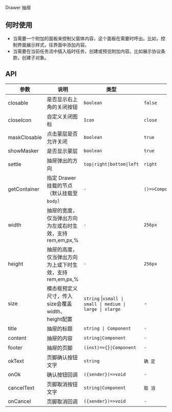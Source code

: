 Drawer 抽屉

## 何时使用

- 当需要一个附加的面板来控制父窗体内容，这个面板在需要时呼出。比如，控制界面展示样式，往界面中添加内容。
- 当需要在当前任务流中插入临时任务，创建或预览附加内容。比如展示协议条款，创建子对象。

## API

| 参数 | 说明 | 类型 | 默认值 |
| --- | --- | --- | --- |
| closable | 是否显示右上角的关闭按钮 | `boolean` | `false` |
| closeIcon | 自定义关闭图标 | `Icon` | `close` |
| maskClosable | 点击蒙层是否允许关闭 | `boolean` | `true` |
| showMasker | 是否显示蒙层 | `boolean` | `true` |
| settle | 抽屉弹出的方向 | `top\|right\|bottom\|left` | `right` |
| getContainer | 指定 Drawer 挂载的节点（默认挂载至`body`） | `-` | `()=>Component\|HTMLElement` |
| width | 抽屉的宽度，仅当弹出方向为左或右时生效，支持 rem,em,px,% | `-` | `256px` |
| height | 抽屉的高度，仅当弹出方向为上或下时生效，支持 rem,em,px,% | `-` | `256px` |
| size | 模态框预定义尺寸，传入size会覆盖width、height配置 | `string` \|`xsmall \| small \| medium \| large \| xlarge` | - |
| title | 抽屉的标题 | `string \| Component` | `-` |
| content | 抽屉的内容 | `string\|Component` | `-` |
| footer | 抽屉的页脚 | `(inst)=>{}\|Component` | `-` |
| okText | 页脚确认按钮文字 | `string` | `确 定` |
| onOk | 确认按钮回调 | `({sender})=>void` | `-` |
| cancelText | 页脚取消按钮文字 | `string\|Component` | `取 消` |
| onCancel | 页脚取消回调 | `({sender})=>void` | `-` |
